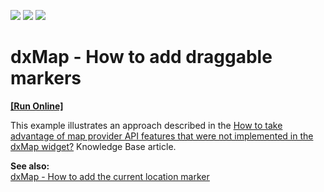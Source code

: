 <!-- default badges list -->
![](https://img.shields.io/endpoint?url=https://codecentral.devexpress.com/api/v1/VersionRange/128584430/13.1.4%2B)
[![](https://img.shields.io/badge/Open_in_DevExpress_Support_Center-FF7200?style=flat-square&logo=DevExpress&logoColor=white)](https://supportcenter.devexpress.com/ticket/details/E4639)
[![](https://img.shields.io/badge/📖_How_to_use_DevExpress_Examples-e9f6fc?style=flat-square)](https://docs.devexpress.com/GeneralInformation/403183)
<!-- default badges end -->
# dxMap - How to add draggable markers
<!-- run online -->
**[[Run Online]](https://codecentral.devexpress.com/128584430/)**
<!-- run online end -->


<p>This example illustrates an approach described in the <a href="https://www.devexpress.com/Support/Center/p/KA18782">How to take advantage of map provider API features that were not implemented in the dxMap widget?</a> Knowledge Base article.</p><p><strong>See also:</strong><br />
<a href="http://www.devexpress.com/Support/Center/Example/Details/E4734"><u>dxMap - How to add the current location marker</u></a></p>

<br/>


